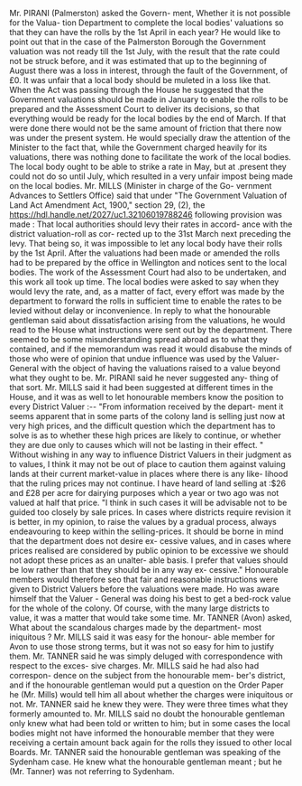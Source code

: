 Mr. PIRANI (Palmerston) asked the Govern- ment, Whether it is not possible for the Valua- tion Department to complete the local bodies' valuations so that they can have the rolls by the 1st April in each year? He would like to point out that in the case of the Palmerston Borough the Government valuation was not ready till the 1st July, with the result that the rate could not be struck before, and it was estimated that up to the beginning of August there was a loss in interest, through the fault of the Government, of £0. It was unfair that a local body should be muleted in a loss like that. When the Act was passing through the House he suggested that the Government valuations should be made in January to enable the rolls to be prepared and the Assessment Court to deliver its decisions, so that everything would be ready for the local bodies by the end of March. If that were done there would not be the same amount of friction that there now was under the present system. He would specially draw the attention of the Minister to the fact that, while the Government charged heavily for its valuations, there was nothing done to facilitate the work of the local bodies. The local body ought to be able to strike a rate in May, but at .present they could not do so until July, which resulted in a very unfair impost being made on the local bodies. Mr. MILLS (Minister in charge of the Go- vernment Advances to Settlers Office) said that under "The Government Valuation of Land Act Amendment Act, 1900," section 29, (2), the https://hdl.handle.net/2027/uc1.32106019788246 following provision was made : That local authorities should levy their rates in accord- ance with the district valuation-roll as cor- rected up to the 31st March next preceding the levy. That being so, it was impossible to let any local body have their rolls by the 1st April. After the valuations had been made or amended the rolls had to be prepared by the office in Wellington and notices sent to the local bodies. The work of the Assessment Court had also to be undertaken, and this work all took up time. The local bodies were asked to say when they would levy the rate, and, as a matter of fact, every effort was made by the department to forward the rolls in sufficient time to enable the rates to be levied without delay or inconvenience. In reply to what the honourable gentleman said about dissatisfaction arising from the valuations, he would read to the House what instructions were sent out by the department. There seemed to be some misunderstanding spread abroad as to what they contained, and if the memorandum was read it would disabuse the minds of those who were of opinion that undue influence was used by the Valuer-General with the object of having the valuations raised to a value beyond what they ought to be. Mr. PIRANI said he never suggested any- thing of that sort. Mr. MILLS said it had been suggested at different times in the House, and it was as well to let honourable members know the position to every District Valuer :-- "From information received by the depart- ment it seems apparent that in some parts of the colony land is selling just now at very high prices, and the difficult question which the department has to solve is as to whether these high prices are likely to continue, or whether they are due only to causes which will not be lasting in their effect. " Without wishing in any way to influence District Valuers in their judgment as to values, I think it may not be out of place to caution them against valuing lands at their current market-value in places where there is any like- lihood that the ruling prices may not continue. I have heard of land selling at :$26 and £28 per acre for dairying purposes which a year or two ago was not valued at half that price. "I think in such cases it will be advisable not to be guided too closely by sale prices. In cases where districts require revision it is better, in my opinion, to raise the values by a gradual process, always endeavouring to keep within the selling-prices. It should be borne in mind that the department does not desire ex- cessive values, and in cases where prices realised are considered by public opinion to be excessive we should not adopt these prices as an unalter- able basis. I prefer that values should be low rather than that they should be in any way ex- cessive." Honourable members would therefore seo that fair and reasonable instructions were given to District Valuers before the valuations were made. Ho was aware himself that the Valuer - General was doing his best to get a bed-rock value for the whole of the colony. Of course, with the many large districts to value, it was a matter that would take some time. Mr. TANNER (Avon) asked, What about the scandalous charges made by the department- most iniquitous ? Mr. MILLS said it was easy for the honour- able member for Avon to use those strong terms, but it was not so easy for him to justify them. Mr. TANNER said he was simply deluged with correspondence with respect to the exces- sive charges. Mr. MILLS said he had also had correspon- dence on the subject from the honourable mem- ber's district, and if the honourable gentleman would put a question on the Order Paper he (Mr. Mills) would tell him all about whether the charges were iniquitous or not. Mr. TANNER said he knew they were. They were three times what they formerly amounted to. Mr. MILLS said no doubt the honourable gentleman only knew what had been told or written to him; but in some cases the local bodies might not have informed the honourable member that they were receiving a certain amount back again for the rolls they issued to other local Boards. Mr. TANNER said the honourable gentleman was speaking of the Sydenham case. He knew what the honourable gentleman meant ; but he (Mr. Tanner) was not referring to Sydenham. 